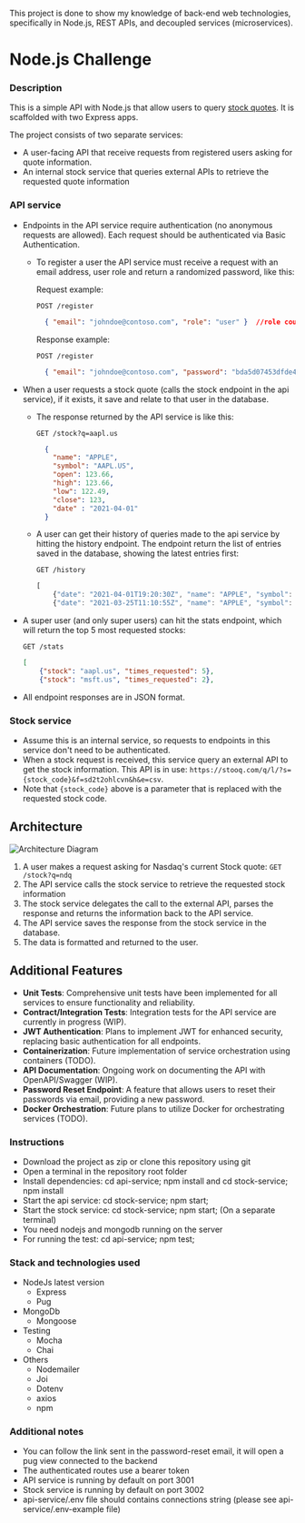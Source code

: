 This project is done to show my knowledge of back-end web technologies, specifically in Node.js, REST APIs, and decoupled services (microservices).

# Node.js Challenge

### Description
This is a simple API with Node.js that allow users to query [stock quotes](https://www.investopedia.com/terms/s/stockquote.asp). It is scaffolded with two Express apps.

The project consists of two separate services:

* A user-facing API that receive requests from registered users asking for quote information.
* An internal stock service that queries external APIs to retrieve the requested quote information


### API service

* Endpoints in the API service require authentication (no anonymous requests are allowed). Each request should be authenticated via Basic Authentication.
  * To register a user the API service must receive a request with an email address, user role and return a randomized password, like this:

    Request example:

    `POST /register`

    ```json
      { "email": "johndoe@contoso.com", "role": "user" }  //role could be user/admin
    ```

    Response example:

    `POST /register`

    ```json
      { "email": "johndoe@contoso.com", "password": "bda5d07453dfde4440803cfcdec48d92" }
    ```
* When a user requests a stock quote (calls the stock endpoint in the api service), if it exists, it save and relate to that user in the database.
  * The response returned by the API service is like this:

    `GET /stock?q=aapl.us`

    ```json
      {
        "name": "APPLE",
        "symbol": "AAPL.US",
        "open": 123.66,
        "high": 123.66,
        "low": 122.49,
        "close": 123,
        "date" : "2021-04-01"
      }
    ```
  * A user can get their history of queries made to the api service by hitting the history endpoint. The endpoint return the list of entries saved in the database, showing the latest entries first:

    `GET /history`

    ```javascript
    [
        {"date": "2021-04-01T19:20:30Z", "name": "APPLE", "symbol": "AAPL.US", "open": "123.66", "high": 123.66, "low": 122.49, "close": "123"},
        {"date": "2021-03-25T11:10:55Z", "name": "APPLE", "symbol": "AAPL.US", "open": "121.10", "high": 123.66, "low": 122, "close": "122"},
    ```
* A super user (and only super users) can hit the stats endpoint, which will return the top 5 most requested stocks:

  `GET /stats`

  ```json
  [
      {"stock": "aapl.us", "times_requested": 5},
      {"stock": "msft.us", "times_requested": 2},
*  All endpoint responses are in JSON format.

### Stock service

* Assume this is an internal service, so requests to endpoints in this service don't need to be authenticated.
* When a stock request is received, this service query an external API to get the stock information. This API is in use: `https://stooq.com/q/l/?s={stock_code}&f=sd2t2ohlcvn&h&e=csv`.
* Note that `{stock_code}` above is a parameter that is replaced with the requested stock code.

## Architecture

![Architecture Diagram](/architecture.png)

1.  A user makes a request asking for Nasdaq's current Stock quote: `GET /stock?q=ndq`
2.  The API service calls the stock service to retrieve the requested stock information
3.  The stock service delegates the call to the external API, parses the response and returns the information back to the API service.
4.  The API service saves the response from the stock service in the database.
5.  The data is formatted and returned to the user.


## Additional Features

- **Unit Tests**: Comprehensive unit tests have been implemented for all services to ensure functionality and reliability.
- **Contract/Integration Tests**: Integration tests for the API service are currently in progress (WIP).
- **JWT Authentication**: Plans to implement JWT for enhanced security, replacing basic authentication for all endpoints.
- **Containerization**: Future implementation of service orchestration using containers (TODO).
- **API Documentation**: Ongoing work on documenting the API with OpenAPI/Swagger (WIP).
- **Password Reset Endpoint**: A feature that allows users to reset their passwords via email, providing a new password.
- **Docker Orchestration**: Future plans to utilize Docker for orchestrating services (TODO).



### Instructions
- Download the project as zip or clone this repository using git
- Open a terminal in the repository root folder
- Install dependencies: cd api-service; npm install and cd stock-service; npm install
- Start the api service: cd stock-service; npm start;
- Start the stock service: cd stock-service; npm start; (On a separate terminal)
- You need nodejs and mongodb running on the server
- For running the test: cd api-service; npm test;


### Stack and technologies used
- NodeJs latest version
    - Express
    - Pug
- MongoDb
    - Mongoose
- Testing
    - Mocha
    - Chai
- Others
    - Nodemailer 
    - Joi
    - Dotenv 
    - axios
    - npm



### Additional notes
 - You can follow the link sent in the password-reset email, it will open a pug view connected to the backend
 - The authenticated routes use a bearer token
 - API service is running by default on port 3001
 - Stock service is running by default on port 3002
 - api-service/.env file should contains connections string (please see api-service/.env-example file)
